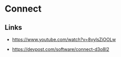 # Connect

## Links

- <https://www.youtube.com/watch?v=8vylsZiOOLw>

- https://devpost.com/software/connect-d3o8l2
